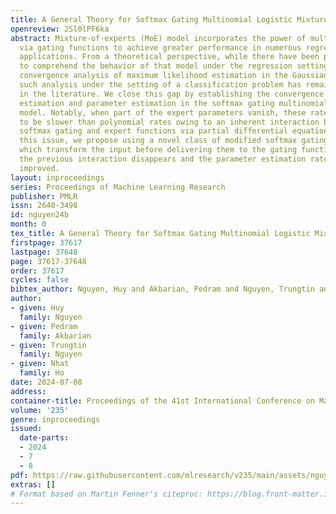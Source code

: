 ```yaml
---
title: A General Theory for Softmax Gating Multinomial Logistic Mixture of Experts
openreview: 2Sl0lPF6ka
abstract: Mixture-of-experts (MoE) model incorporates the power of multiple submodels
  via gating functions to achieve greater performance in numerous regression and classification
  applications. From a theoretical perspective, while there have been previous attempts
  to comprehend the behavior of that model under the regression settings through the
  convergence analysis of maximum likelihood estimation in the Gaussian MoE model,
  such analysis under the setting of a classification problem has remained missing
  in the literature. We close this gap by establishing the convergence rates of density
  estimation and parameter estimation in the softmax gating multinomial logistic MoE
  model. Notably, when part of the expert parameters vanish, these rates are shown
  to be slower than polynomial rates owing to an inherent interaction between the
  softmax gating and expert functions via partial differential equations. To address
  this issue, we propose using a novel class of modified softmax gating functions
  which transform the input before delivering them to the gating functions. As a result,
  the previous interaction disappears and the parameter estimation rates are significantly
  improved.
layout: inproceedings
series: Proceedings of Machine Learning Research
publisher: PMLR
issn: 2640-3498
id: nguyen24b
month: 0
tex_title: A General Theory for Softmax Gating Multinomial Logistic Mixture of Experts
firstpage: 37617
lastpage: 37648
page: 37617-37648
order: 37617
cycles: false
bibtex_author: Nguyen, Huy and Akbarian, Pedram and Nguyen, Trungtin and Ho, Nhat
author:
- given: Huy
  family: Nguyen
- given: Pedram
  family: Akbarian
- given: Trungtin
  family: Nguyen
- given: Nhat
  family: Ho
date: 2024-07-08
address:
container-title: Proceedings of the 41st International Conference on Machine Learning
volume: '235'
genre: inproceedings
issued:
  date-parts:
  - 2024
  - 7
  - 8
pdf: https://raw.githubusercontent.com/mlresearch/v235/main/assets/nguyen24b/nguyen24b.pdf
extras: []
# Format based on Martin Fenner's citeproc: https://blog.front-matter.io/posts/citeproc-yaml-for-bibliographies/
---
```

